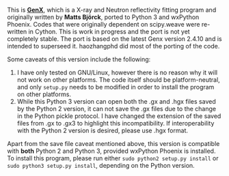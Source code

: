 This is [**GenX**](http://genx.sourceforge.net/), which is a X-ray and Neutron reflectivity fitting program and originally written by **Matts Björck**, ported to Python 3 and wxPython Phoenix. Codes that were originally dependent on scipy.weave were re-written in Cython. This is work in progress and the port is not yet completely stable. The port is based on the latest Genx version 2.4.10 and is intended to superseed it. haozhangphd did most of the porting of the code.

Some caveats of this version include the following:
1. I have only tested on GNU/Linux, however there is no reason why it will not work on other platforms. The code itself should be platform-neutral, and only `setup.py` needs to be modified in order to install the program on other platforms.
2. While this Python 3 version can open both the .gx and .hgx files saved by the Python 2 version, it can not save the .gx files due to the change in the Python pickle protocol. I have changed the extension of the saved files from .gx to .gx3 to highlight this incompatibility. If interoperability with the Python 2 version is desired, please use .hgx format.  

Apart from the save file caveat mentioned above, this version is compatible with **both** Python 2 and Python 3, provided wxPython Phoenix is installed. To install this program, please run either `sudo python2 setup.py install` or `sudo python3 setup.py install`, depending on the Python version.

